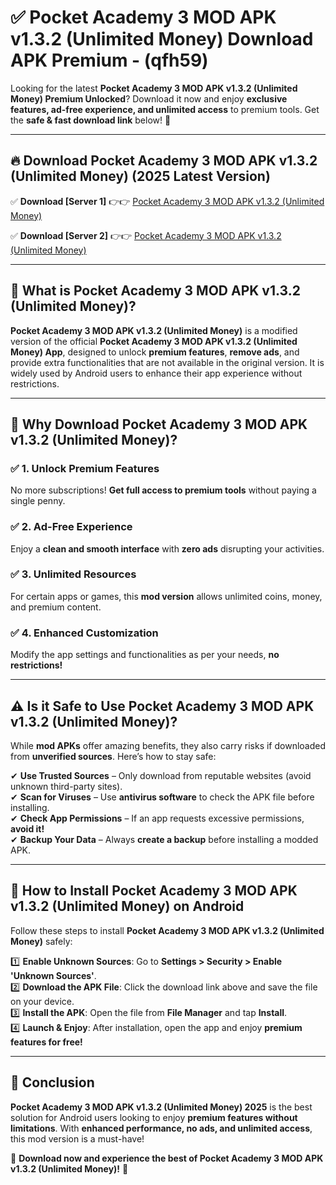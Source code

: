 
# ✅ Pocket Academy 3 MOD APK v1.3.2 (Unlimited Money) Download APK Premium -  (qfh59) 

Looking for the latest **Pocket Academy 3 MOD APK v1.3.2 (Unlimited Money) Premium Unlocked**? Download it now and enjoy **exclusive features, ad-free experience, and unlimited access** to premium tools. Get the **safe & fast download link** below! 🚀

---

## 🔥 Download Pocket Academy 3 MOD APK v1.3.2 (Unlimited Money) (2025 Latest Version)

✅ **Download [Server 1]** 👉👉 [Pocket Academy 3 MOD APK v1.3.2 (Unlimited Money) ](https://apkcomod.com?title=Pocket_Academy_3_MOD_APK_v1.3.2_(Unlimited_Money))  

✅ **Download [Server 2]** 👉👉 [Pocket Academy 3 MOD APK v1.3.2 (Unlimited Money) ](https://apkcomod.com?title=Pocket_Academy_3_MOD_APK_v1.3.2_(Unlimited_Money))  


---

## 📌 What is Pocket Academy 3 MOD APK v1.3.2 (Unlimited Money)?

**Pocket Academy 3 MOD APK v1.3.2 (Unlimited Money)** is a modified version of the official **Pocket Academy 3 MOD APK v1.3.2 (Unlimited Money) App**, designed to unlock **premium features**, **remove ads**, and provide extra functionalities that are not available in the original version. It is widely used by Android users to enhance their app experience without restrictions.

---

## 🌟 Why Download Pocket Academy 3 MOD APK v1.3.2 (Unlimited Money)?

### ✅ 1. Unlock Premium Features
No more subscriptions! **Get full access to premium tools** without paying a single penny.

### ✅ 2. Ad-Free Experience
Enjoy a **clean and smooth interface** with **zero ads** disrupting your activities.

### ✅ 3. Unlimited Resources
For certain apps or games, this **mod version** allows unlimited coins, money, and premium content.

### ✅ 4. Enhanced Customization
Modify the app settings and functionalities as per your needs, **no restrictions!**

---

## ⚠️ Is it Safe to Use Pocket Academy 3 MOD APK v1.3.2 (Unlimited Money)?

While **mod APKs** offer amazing benefits, they also carry risks if downloaded from **unverified sources**. Here’s how to stay safe:

✔ **Use Trusted Sources** – Only download from reputable websites (avoid unknown third-party sites).  
✔ **Scan for Viruses** – Use **antivirus software** to check the APK file before installing.  
✔ **Check App Permissions** – If an app requests excessive permissions, **avoid it!**  
✔ **Backup Your Data** – Always **create a backup** before installing a modded APK.

---

## 📲 How to Install Pocket Academy 3 MOD APK v1.3.2 (Unlimited Money) on Android

Follow these steps to install **Pocket Academy 3 MOD APK v1.3.2 (Unlimited Money)** safely:

1️⃣ **Enable Unknown Sources**: Go to **Settings > Security > Enable 'Unknown Sources'**.  
2️⃣ **Download the APK File**: Click the download link above and save the file on your device.  
3️⃣ **Install the APK**: Open the file from **File Manager** and tap **Install**.  
4️⃣ **Launch & Enjoy**: After installation, open the app and enjoy **premium features for free!**

---

## 🚀 Conclusion

**Pocket Academy 3 MOD APK v1.3.2 (Unlimited Money) 2025** is the best solution for Android users looking to enjoy **premium features without limitations**. With **enhanced performance, no ads, and unlimited access**, this mod version is a must-have!

🔻 **Download now and experience the best of Pocket Academy 3 MOD APK v1.3.2 (Unlimited Money)!** 🔻

